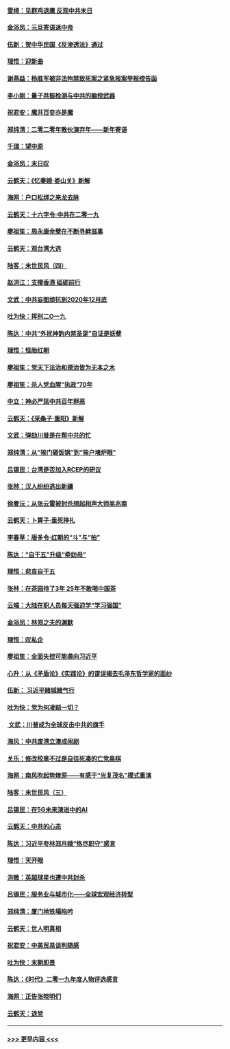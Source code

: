 #### [雪绮：见群鸡退鹰  反观中共末日](../pages/nsc993/n11762112.md?t=01030311) 
#### [金浴凤：元旦寄语迷中帝](../pages/nsc993/n11761788.md?t=01030311) 
#### [伍新：贺中华民国《反渗透法》通过](../pages/nsc993/n11761994.md?t=01030311) 
#### [理悟：迎新曲](../pages/nsc993/n11761152.md?t=01030311) 
#### [谢燕益：杨胜军被非法拘禁致死案之紧急报案举报控告函](../pages/nsc993/n11756134.md?t=01030311) 
#### [李小刚：量子共振检测与中共的脑控武器](../pages/nsc993/n11754518.md?t=01030311) 
#### [祝君安：魔共百变亦是魔](../pages/nsc993/n11754469.md?t=01030311) 
#### [郑纯清：二零二零年散伙演弃年——新年寄语](../pages/nsc993/n11754195.md?t=01030311) 
#### [千瑞：望中原](../pages/nsc993/n11754159.md?t=01030311) 
#### [金浴凤：末日叹](../pages/nsc993/n11752359.md?t=01030311) 
#### [云鹤天：《忆秦娥‧娄山关》新解](../pages/nsc993/n11752348.md?t=01030311) 
#### [海网：户口松绑之来龙去脉](../pages/nsc993/n11752328.md?t=01030311) 
#### [云鹤天：十六字令‧中共在二零一九](../pages/nsc993/n11752305.md?t=01030311) 
#### [廖祖笙：周永康余孽在不断寻衅滋事](../pages/nsc993/n11751013.md?t=01030311) 
#### [云鹤天：观台湾大选](../pages/nsc993/n11751007.md?t=01030311) 
#### [陆客：末世民风（四）](../pages/nsc993/n11749203.md?t=01030311) 
#### [赵洪江：支撑香港 砥砺前行](../pages/nsc993/n11748482.md?t=01030311) 
#### [文武：中共妄图顽抗到2020年12月底](../pages/nsc993/n11748446.md?t=01030311) 
#### [吐为快：挥别二O一九](../pages/nsc993/n11748411.md?t=01030311) 
#### [陈达：中共“外扰神韵内禁圣诞”自证是妖孽](../pages/nsc993/n11748226.md?t=01030311) 
#### [理悟：怪胎红朝](../pages/nsc993/n11748206.md?t=01030311) 
#### [廖祖笙：党天下法治和德治皆为无本之木](../pages/nsc993/n11748135.md?t=01030311) 
#### [廖祖笙：杀人党血腥“执政”70年](../pages/nsc993/n11745144.md?t=01030311) 
#### [中立：神必严惩中共百年罪恶](../pages/nsc993/n11744970.md?t=01030311) 
#### [云鹤天：《采桑子‧重阳》新解](../pages/nsc993/n11744948.md?t=01030311) 
#### [文武：弹劾川普是在帮中共的忙](../pages/nsc993/n11744758.md?t=01030311) 
#### [郑纯清：从“挨门砸饭锅”到“挨户堵炉眼”](../pages/nsc993/n11744745.md?t=01030311) 
#### [吕锡民：台湾是否加入RCEP的研议](../pages/nsc993/n11744701.md?t=01030311) 
#### [张林：汉人纷纷逃出新疆](../pages/nsc993/n11743530.md?t=01030311) 
#### [徐曼沅：从张云雷被封杀想起相声大师吴兆南](../pages/nsc993/n11741816.md?t=01030311) 
#### [云鹤天：卜算子‧垂死挣扎](../pages/nsc993/n11739956.md?t=01030311) 
#### [李春草：唐多令‧红朝的“斗”与“拍”](../pages/nsc993/n11739830.md?t=01030311) 
#### [陈达：“自干五”升级“牵妨母”](../pages/nsc993/n11739724.md?t=01030311) 
#### [理悟：悲哀自干五](../pages/nsc993/n11739547.md?t=01030311) 
#### [张林：在茶园待了3年 25年不敢喝中国茶](../pages/nsc993/n11739240.md?t=01030311) 
#### [云端：大陆在职人员每天强迫学“学习强国”](../pages/nsc993/n11738735.md?t=01030311) 
#### [金浴凤：林郑之夫的渊默](../pages/nsc993/n11737735.md?t=01030311) 
#### [理悟：叹私企](../pages/nsc993/n11737715.md?t=01030311) 
#### [廖祖笙：全面失控可能袭向习近平](../pages/nsc993/n11737704.md?t=01030311) 
#### [心升：从《矛盾论》《实践论》的谬误揭去毛泽东哲学家的面纱](../pages/nsc993/n11736962.md?t=01030311) 
#### [伍新： 习近平赌城赌气行](../pages/nsc993/n11736929.md?t=01030311) 
#### [吐为快：党为何凌蹈一切？](../pages/nsc993/n11736915.md?t=01030311) 
#### [ 文武：川普成为全球反击中共的旗手](../pages/nsc993/n11736882.md?t=01030311) 
#### [海风：中共废港立澳成闹剧](../pages/nsc993/n11735857.md?t=01030311) 
#### [关乐：修改校章不过是自往死凑的亡党臭棋](../pages/nsc993/n11735097.md?t=01030311) 
#### [海网：南风吹起势燎原——有感于“光复茂名”模式重演](../pages/nsc993/n11732308.md?t=01030311) 
#### [陆客：末世民风（三）](../pages/nsc993/n11732211.md?t=01030311) 
#### [吕锡民：在5G未来演进中的AI](../pages/nsc993/n11730010.md?t=01030311) 
#### [云鹤天：中共的心态](../pages/nsc993/n11729906.md?t=01030311) 
#### [陈达：习近平夸林郑月娥“恪尽职守”感言](../pages/nsc993/n11729881.md?t=01030311) 
#### [理悟：天开眼](../pages/nsc993/n11729699.md?t=01030311) 
#### [洪微：英超球星也遭中共封杀](../pages/nsc993/n11727243.md?t=01030311) 
#### [吕锡民：服务业与城市化——全球宏观经济转型](../pages/nsc993/n11725845.md?t=01030311) 
#### [郑纯清：厦门地铁塌陷吟](../pages/nsc993/n11725813.md?t=01030311) 
#### [云鹤天：世人明真相](../pages/nsc993/n11725621.md?t=01030311) 
#### [祝君安：中美贸易谈判随感](../pages/nsc993/n11725609.md?t=01030311) 
#### [吐为快：末朝即景](../pages/nsc993/n11723365.md?t=01030311) 
#### [陈达：《时代》二零一九年度人物评选感言](../pages/nsc993/n11723337.md?t=01030311) 
#### [海网：正告张晓明们](../pages/nsc993/n11723228.md?t=01030311) 
#### [云鹤天：退党](../pages/nsc993/n11723056.md?t=01030311) 

----
#### [ >>> 更早内容 <<< ](../indexes/nsc993-earlier.md)
